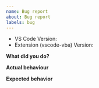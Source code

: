 ```yaml
---
name: Bug report
about: Bug report
labels: bug
---
```


- VS Code Version:
- Extension (vscode-vba) Version:

**What did you do?**


**Actual behaviour**


**Expected behavior**
